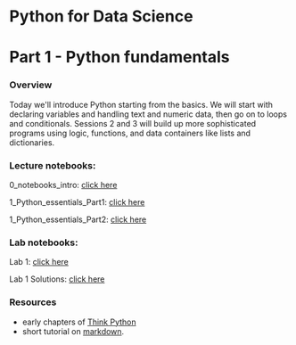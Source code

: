 
# Python for Data Science
# Part 1 - Python fundamentals
### Overview
Today we'll introduce Python starting from the basics. We will start with declaring variables and handling text and numeric data, then go on to loops and conditionals. Sessions 2 and 3 will build up more sophisticated programs using logic, functions, and data containers like lists and dictionaries.

### Lecture notebooks:

0_notebooks_intro: [click here](https://colab.research.google.com/github/worldbank/Python-for-Data-Science/blob/master/Nov_2019_HD_workshop/part_1/0_notebooks_intro.ipynb)

1_Python_essentials_Part1: [click here](https://colab.research.google.com/github/worldbank/Python-for-Data-Science/blob/master//Nov_2019_HD_workshop/part_1/1_python_intro1.ipynb)

1_Python_essentials_Part2: [click here](https://colab.research.google.com/github/worldbank/Python-for-Data-Science/blob/master//Nov_2019_HD_workshop/part_1/2_python_intro2.ipynb)


### Lab notebooks:

Lab 1: [click here](https://colab.research.google.com/github/worldbank/Python-for-Data-Science/blob/master/Nov_2019_HD_workshop/part_1/lab_1.ipynb)

Lab 1 Solutions: [click here](https://colab.research.google.com/github/worldbank/Python-for-Data-Science/blob/master/Nov_2019_HD_workshop/part_1/lab_1_solution_hd.ipynb)

### Resources
* early chapters of [Think Python](http://greenteapress.com/thinkpython2/thinkpython2.pdf)
* short tutorial on [markdown](https://commonmark.org/help/).
